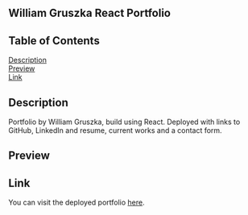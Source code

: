 ## William Gruszka React Portfolio

## Table of Contents
  
[Description](#Description)  
[Preview](#Preview)  
[Link](#Link)  

## Description
<a name="Description"></a>

Portfolio by William Gruszka, build using React. Deployed with links to GitHub, LinkedIn and resume, current works and a contact form.

## Preview
<a name="Preview"></a>

<a name="Link"></a>
## Link 

You can visit the deployed portfolio [here](https://wilgru.github.io/william-gruszka-react-portfolio/).